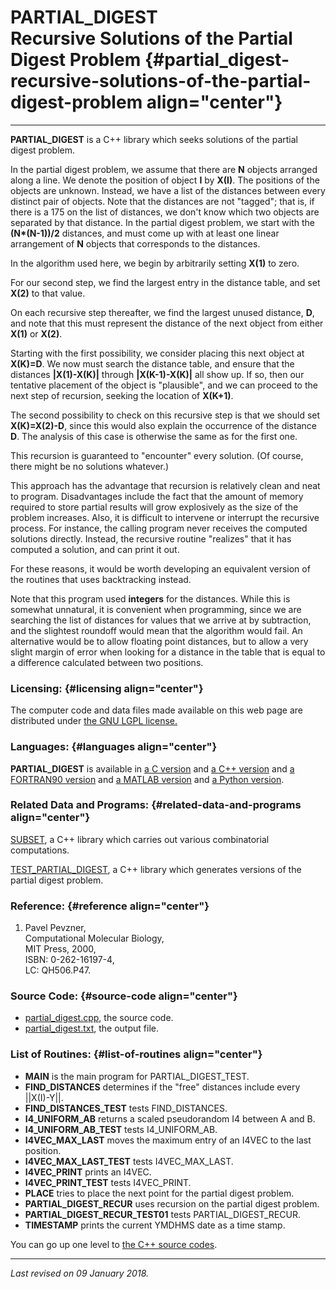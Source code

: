 PARTIAL\_DIGEST\
Recursive Solutions of the Partial Digest Problem {#partial_digest-recursive-solutions-of-the-partial-digest-problem align="center"}
=================================================

------------------------------------------------------------------------

**PARTIAL\_DIGEST** is a C++ library which seeks solutions of the
partial digest problem.

In the partial digest problem, we assume that there are **N** objects
arranged along a line. We denote the position of object **I** by
**X(I)**. The positions of the objects are unknown. Instead, we have a
list of the distances between every distinct pair of objects. Note that
the distances are not "tagged"; that is, if there is a 175 on the list
of distances, we don't know which two objects are separated by that
distance. In the partial digest problem, we start with the
**(N\*(N-1))/2** distances, and must come up with at least one linear
arrangement of **N** objects that corresponds to the distances.

In the algorithm used here, we begin by arbitrarily setting **X(1)** to
zero.

For our second step, we find the largest entry in the distance table,
and set **X(2)** to that value.

On each recursive step thereafter, we find the largest unused distance,
**D**, and note that this must represent the distance of the next object
from either **X(1)** or **X(2)**.

Starting with the first possibility, we consider placing this next
object at **X(K)=D**. We now must search the distance table, and ensure
that the distances **|X(1)-X(K)|** through **|X(K-1)-X(K)|** all show
up. If so, then our tentative placement of the object is "plausible",
and we can proceed to the next step of recursion, seeking the location
of **X(K+1)**.

The second possibility to check on this recursive step is that we should
set **X(K)=X(2)-D**, since this would also explain the occurrence of the
distance **D**. The analysis of this case is otherwise the same as for
the first one.

This recursion is guaranteed to "encounter" every solution. (Of course,
there might be no solutions whatever.)

This approach has the advantage that recursion is relatively clean and
neat to program. Disadvantages include the fact that the amount of
memory required to store partial results will grow explosively as the
size of the problem increases. Also, it is difficult to intervene or
interrupt the recursive process. For instance, the calling program never
receives the computed solutions directly. Instead, the recursive routine
"realizes" that it has computed a solution, and can print it out.

For these reasons, it would be worth developing an equivalent version of
the routines that uses backtracking instead.

Note that this program used **integers** for the distances. While this
is somewhat unnatural, it is convenient when programming, since we are
searching the list of distances for values that we arrive at by
subtraction, and the slightest roundoff would mean that the algorithm
would fail. An alternative would be to allow floating point distances,
but to allow a very slight margin of error when looking for a distance
in the table that is equal to a difference calculated between two
positions.

### Licensing: {#licensing align="center"}

The computer code and data files made available on this web page are
distributed under [the GNU LGPL license.](../../txt/gnu_lgpl.txt)

### Languages: {#languages align="center"}

**PARTIAL\_DIGEST** is available in [a C
version](../../c_src/partial_digest/partial_digest.html) and [a C++
version](../../cpp_src/partial_digest/partial_digest.html) and [a
FORTRAN90 version](../../f_src/partial_digest/partial_digest.html) and
[a MATLAB version](../../m_src/partial_digest/partial_digest.html) and
[a Python version](../../py_src/partial_digest/partial_digest.html).

### Related Data and Programs: {#related-data-and-programs align="center"}

[SUBSET](../../cpp_src/subset/subset.html), a C++ library which carries
out various combinatorial computations.

[TEST\_PARTIAL\_DIGEST](../../cpp_src/test_partial_digest/test_partial_digest.html),
a C++ library which generates versions of the partial digest problem.

### Reference: {#reference align="center"}

1.  Pavel Pevzner,\
    Computational Molecular Biology,\
    MIT Press, 2000,\
    ISBN: 0-262-16197-4,\
    LC: QH506.P47.

### Source Code: {#source-code align="center"}

-   [partial\_digest.cpp](partial_digest.cpp), the source code.
-   [partial\_digest.txt](partial_digest.txt), the output file.

### List of Routines: {#list-of-routines align="center"}

-   **MAIN** is the main program for PARTIAL\_DIGEST\_TEST.
-   **FIND\_DISTANCES** determines if the "free" distances include every
    ||X(I)-Y||.
-   **FIND\_DISTANCES\_TEST** tests FIND\_DISTANCES.
-   **I4\_UNIFORM\_AB** returns a scaled pseudorandom I4 between A
    and B.
-   **I4\_UNIFORM\_AB\_TEST** tests I4\_UNIFORM\_AB.
-   **I4VEC\_MAX\_LAST** moves the maximum entry of an I4VEC to the last
    position.
-   **I4VEC\_MAX\_LAST\_TEST** tests I4VEC\_MAX\_LAST.
-   **I4VEC\_PRINT** prints an I4VEC.
-   **I4VEC\_PRINT\_TEST** tests I4VEC\_PRINT.
-   **PLACE** tries to place the next point for the partial digest
    problem.
-   **PARTIAL\_DIGEST\_RECUR** uses recursion on the partial digest
    problem.
-   **PARTIAL\_DIGEST\_RECUR\_TEST01** tests PARTIAL\_DIGEST\_RECUR.
-   **TIMESTAMP** prints the current YMDHMS date as a time stamp.

You can go up one level to [the C++ source codes](../cpp_src.html).

------------------------------------------------------------------------

*Last revised on 09 January 2018.*
